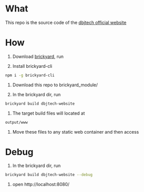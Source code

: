 # What
This repo is the source code of the [dbjtech official website](http://www.dbjtech.com)

# How
1. Download [brickyard](https://github.com/vincentngthu/brickyard), run

1. Install brickyard-cli
  ```bash
  npm i -g brickyard-cli
  ```

1. Download this repo to brickyard_module/

1. In the brickyard dir, run

  ```bash
  brickyard build dbjtech-website
  ```

1. The target build files will located at

  ```bash
  output/www
  ```

1. Move these files to any static web container and then access

# Debug
1. In the brickyard dir, run

  ```bash
  brickyard build dbjtech-website --debug
  ```

1. open http://localhost:8080/
